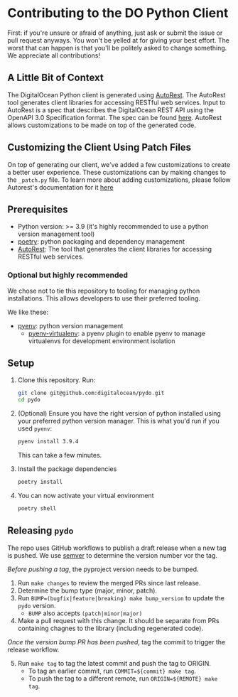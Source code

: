 # Contributing to the DO Python Client

First: if you're unsure or afraid of anything, just ask or submit the issue or pull request anyways. You won't be yelled at for giving your best effort. The worst that can happen is that you'll be politely asked to change something. We appreciate all contributions!

## A Little Bit of Context

The DigitalOcean Python client is generated using [AutoRest](https://github.com/Azure/autorest). The AutoRest tool generates client libraries for accessing RESTful web services. Input to AutoRest is a spec that describes the DigitalOcean REST API using the OpenAPI 3.0 Specification format. The spec can be found [here](https://github.com/digitalocean/openapi). AutoRest allows customizations to be made on top of the generated code.

## Customizing the Client Using Patch Files

On top of generating our client, we've added a few customizations to create a better user experience. These customizations can by making changes to the `_patch.py` file. To learn more about adding customizations, please follow Autorest's documentation for it [here](https://github.com/Azure/autorest.python/blob/autorestv3/docs/customizations.md)

## Prerequisites

* Python version: >= 3.9 (it's highly recommended to use a python version management tool)
* [poetry](https://python-poetry.org/): python packaging and dependency management
* [AutoRest](https://github.com/Azure/autorest): The tool that generates the client libraries for accessing RESTful web services.

### Optional but highly recommended

We chose not to tie this repository to tooling for managing python installations. This allows developers to use their preferred tooling.

We like these:

* [pyenv](https://github.com/pyenv/pyenv): python version management
  * [pyenv-virtualenv](https://github.com/pyenv/pyenv-virtualenv):
  a pyenv plugin to enable pyenv to manage virtualenvs for development
  environment isolation

## Setup

1. Clone this repository. Run:

    ```sh
    git clone git@github.com:digitalocean/pydo.git
    cd pydo
    ```

1. (Optional) Ensure you have the right version of python installed using your preferred python version manager. This is what you'd run if you used `pyenv`:

    ```sh
    pyenv install 3.9.4
    ```

    This can take a few minutes.

1. Install the package dependencies

    ```sh
    poetry install
    ```

1. You can now activate your virtual environment

    ```sh
    poetry shell
    ```

## Releasing `pydo`

The repo uses GitHub workflows to publish a draft release when a new tag is
pushed. We use [semver](https://semver.org/#summary) to determine the version
number vor the tag. 

*Before pushing a tag*, the pyproject version needs to be bumped. 

1. Run `make changes` to review the merged PRs since last release.
2. Determine the bump type (major, minor, patch). 
3. Run `BUMP=(bugfix|feature|breaking) make bump_version` to update the `pydo` version.
    * `BUMP` also accepts `(patch|minor|major)`
4. Make a pull request with this change. It should be separate from PRs
   containing chagnes to the library (including regenerated code).

*Once the version bump PR has been pushed*, tag the commit to trigger the
release workflow.

5. Run `make tag` to tag the latest commit and push the tag to ORIGIN.
    * To tag an earlier commit, run `COMMIT=${commit} make tag`.
    * To push the tag to a different remote, run `ORIGIN=${REMOTE} make tag`.